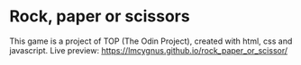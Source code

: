 # Rock, paper or scissors
This game is a project of TOP (The Odin Project), created with html, css and javascript.
Live preview: https://lmcygnus.github.io/rock_paper_or_scissor/
